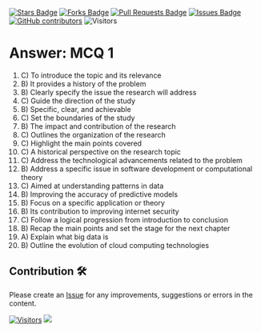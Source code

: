 <a href="https://github.com/drshahizan/research-design/stargazers"><img src="https://img.shields.io/github/stars/drshahizan/research-design" alt="Stars Badge"/></a>
<a href="https://github.com/drshahizan/research-design/network/members"><img src="https://img.shields.io/github/forks/drshahizan/research-design" alt="Forks Badge"/></a>
<a href="https://github.com/drshahizan/research-design/pulls"><img src="https://img.shields.io/github/issues-pr/drshahizan/research-design" alt="Pull Requests Badge"/></a>
<a href="https://github.com/drshahizan/research-design"><img src="https://img.shields.io/github/issues/drshahizan/research-design" alt="Issues Badge"/></a>
<a href="https://github.com/drshahizan/research-design/graphs/contributors"><img alt="GitHub contributors" src="https://img.shields.io/github/contributors/drshahizan/research-design?color=2b9348"></a>
![Visitors](https://api.visitorbadge.io/api/visitors?path=https%3A%2F%2Fgithub.com%2Fdrshahizan%2MCSD1043&labelColor=%23d9e3f0&countColor=%23697689&style=flat)

# Answer: MCQ 1
1. C) To introduce the topic and its relevance
2. B) It provides a history of the problem
3. B) Clearly specify the issue the research will address
4. C) Guide the direction of the study
5. B) Specific, clear, and achievable
6. C) Set the boundaries of the study
7. B) The impact and contribution of the research
8. C) Outlines the organization of the research
9. C) Highlight the main points covered
10. C) A historical perspective on the research topic
11. C) Address the technological advancements related to the problem
12. B) Address a specific issue in software development or computational theory
13. C) Aimed at understanding patterns in data
14. B) Improving the accuracy of predictive models
15. B) Focus on a specific application or theory
16. B) Its contribution to improving internet security
17. C) Follow a logical progression from introduction to conclusion
18. B) Recap the main points and set the stage for the next chapter
19. A) Explain what big data is
20. B) Outline the evolution of cloud computing technologies
    
## Contribution 🛠️
Please create an [Issue](https://github.com/drshahizan/research-design/issues) for any improvements, suggestions or errors in the content.



[![Visitors](https://api.visitorbadge.io/api/visitors?path=https%3A%2F%2Fgithub.com%2Fdrshahizan&labelColor=%23697689&countColor=%23555555&style=plastic)](https://visitorbadge.io/status?path=https%3A%2F%2Fgithub.com%2Fdrshahizan)
![](https://hit.yhype.me/github/profile?user_id=81284918)

